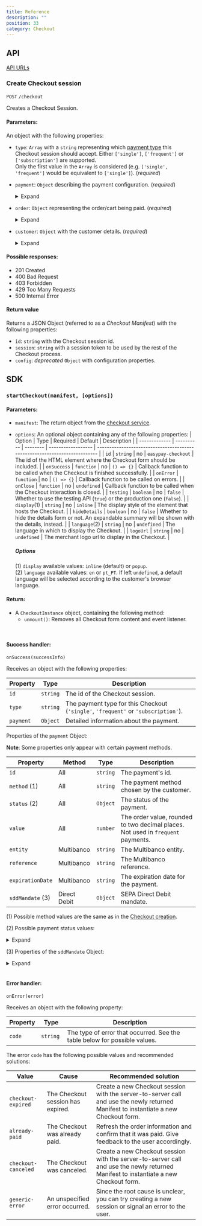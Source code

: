 ```yaml
---
title: Reference
description: ""
position: 33
category: Checkout
---
```


## API

[API URLs](/api/overview#urls)

### Create Checkout session

`POST` `/checkout`

Creates a Checkout Session. 

#### Parameters:

An object with the following properties:

<div class="ep-protocol-list">

- `type`: `Array` with a `string` representing which [payment type](/concepts/payment-types) this Checkout session should accept. Either `['single']`, `['frequent']` or `['subscription']` are supported.  
  Only the first value in the `Array` is considered (e.g. `['single', 'frequent']` would be equivalent to `['single']`). (*required*)
- `payment`: `Object` describing the payment configuration. (*required*)
  <details><summary>Expand</summary>

  - `methods`: `Array` of `string`s with the payment methods accepted in this Checkout session. (*required*)

    The available methods are:
      - `'cc'` (Credit Card)
      - `'mbw'` (MB WAY; *only available for **single** or **frequent** payments*)
      - `'mb'` (Multibanco; *only available for **single** or **frequent** payments*)
      - `'dd'` (Direct Debit)
      - `'vi'` (Virtual IBAN; *only available for **single** payments*)
      - `'uf'` (Universo Flex; *only available for **single** payments*)
      - `'sc'` (Santander Consumer; *only available for **single** payments*)
  - `type`: `string` indicating the type of payment for Credit Card and MB WAY operations. Either `'sale'` (*default*) or `'authorisation'`.
  - `capture`: `Object`, *required* if the payment `type` is sale.
    <details><summary>Expand</summary>
    
    - `transaction_key`: `string` (<= 50 characters) with the internal key used to identify this transaction in the merchant's database.
    - `capture_date`: `string` in the format `'Y-m-d'` with the capture date.
    - `account`: `Object` for multi-account clients.
      - `id`: `string` with the uuid of the account.
    - `splits`: `Array` of `Object`s used in split payments. Each `Object` has the following properties:
      - `split_key`: `string` (<= 50 characters) with the merchant's internal key for identifying the split.
      - `split_descriptive`: `string` (<= 255 characters) with the description of the split.
      - `value`: `number` the split funds, rounded to 2 decimals. (*required*)
      - `account`: `Object`, the account owner of the split:
        - `id`: `string` with the uuid of the account.
      - `margin_value`: `number` the margin funds, rounded to 2 decimals.
      - `margin_account`: `Object` with the account used for the margin:
        - `id`: `string` with the uuid of the account.
    - `descriptive`: `string` (<= 255 characters) with the description of the capture. Will be displayed in the bank statement or in the MB WAY application. (*required*)
    </details>
  - `expiration_time`: `string` in the format `'Y-m-d H:i'` with the last possible time to make the payment. Applicable in Multibanco payments.  
    **Note**: If the expiration time is less than the default checkout session expiration (which is 30 minutes), the user won't be able to interact with the Checkout after that time.
  - `currency`: `string` with the currency. Available currencies are `'EUR'` (*default*) and `'BRL'`.
  - `key`: `string` (<= 50 characters) with the merchant's key for identifying the payment.
  <br>

  Additional options for ***frequent*** payments:
  - `max_value`: `number` the maximum total value of funds to be transferred.
  - `min_value`: `number` the minimum total value of funds to be transferred.
  - `unlimited_payments`: `boolean` (*default* `true`) unlimited transactions. Uses `max_value` and `min_value` as limits per transaction instead.
  <br>
  
  Additional options for ***subscriptions***:
  - `frequency`: `string` one of `'1D'`, `'1W'`, `'2W'`, `'1M'`, `'2M'`, `'3M'`, `'4M'`, `'6M'`, `'1Y'`, `'2Y'`, `'3Y'`. (*required*)
  - `max_captures`: `number` of payments (*required* when no `expiration_time` is set).
  - `start_time`: `string` in the format `'Y-m-d H:i'`, defining the start of billing cycles. (*required*)
  - `capture_now`: `boolean` (default `false`) Whether to schedule an immediate capture and schedule the second one for `start_time`.
  - `retries`: `number` (default `0`) Number of retries in each payment cycle.
  - `failover`: `boolean` (default `false`) After all retries failed, the payment cycle can have another try with another `single` method.
  </details>
- `order`: `Object` representing the order/cart being paid. (*required*)
  <details><summary>Expand</summary>
  
  - `items`: `Array` of `Object`s with the following properties:
    - `key`: `string` with the merchant's key to identify the item.
    - `description`: `string` with a description of the item.
    - `quantity`: `number` of this item being paid.
    - `value`: `number`, the price being paid for the specific item(s), rounded to 2 decimals.
  - `key`: `string` with the merchant's key to identify the order.
  - `value`: `number`, the price being paid for the entire order, rounded to 2 decimals. (*required*)
  </details>
- `customer`: `Object` with the customer details. (*required*)
  <details><summary>Expand</summary>

  - `id`: `string` with the uuid of a previously created customer.
  - `name`: `string` (<= 255 characters) with the customer's name. (*required*)
  - `email`: `string` (<= 70 characters) with the customer's email. (*required*)
  - `phone`: `string` (<= 15 characters) with the customer's phone number. (*required*)
  - `phone_indicative`: `string` (<= 5 characters) with the phone country code.
  - `fiscal_number`: `string` (<= 20 characters) with the customer's fiscal number (prefixed by the country code, e.g. `PT123456789`)
  - `key`: `string` (<= 255 characters) with the merchant's key to identify the customer.
  </details>

</div>

#### Possible responses:

- 201 Created
- 400 Bad Request
- 403 Forbidden
- 429 Too Many Requests
- 500 Internal Error

#### Return value

Returns a JSON Object (referred to as a *Checkout Manifest*) with the following properties:

<div class="ep-protocol-list">

- `id`: `string` with the Checkout session id.
- `session`: `string` with a session token to be used by the rest of the Checkout process.
- `config`: *deprecated* `Object` with configuration properties.

</div>

## SDK

### `startCheckout(manifest, [options])`

#### Parameters:

- `manifest`: The return object from the [checkout service](#create-checkout-session).
- `options`: An optional object containing any of the following properties:
  | Option        | Type       | Required | Default            | Description                                                                |
  | ------------- | ---------- | -------- | ------------------ | -------------------------------------------------------------------------- |
  | `id`          | `string`   | no       | `easypay-checkout` | The id of the HTML element where the Checkout form should be included.     |
  | `onSuccess`   | `function` | no       | `() => {}`         | Callback function to be called when the Checkout is finished successfully. |
  | `onError`     | `function` | no       | `() => {}`         | Callback function to be called on errors.                                  |
  | `onClose`     | `function` | no       | `undefined`        | Callback function to be called when the Checkout interaction is closed.    |
  | `testing`     | `boolean`  | no       | `false`            | Whether to use the testing API (`true`) or the production one (`false`).   |
  | `display`(1)  | `string`   | no       | `inline`           | The display style of the element that hosts the Checkout.                  |
  | `hideDetails` | `boolean`  | no       | `false`            | Whether to hide the details form or not. An expandable summary will be shown with the details, instead. |
  | `language`(2) | `string`   | no       | `undefined`        | The language in which to display the Checkout.                             |
  | `logoUrl`     | `string`   | no       | `undefined`        | The merchant logo url to display in the Checkout.                          |

  ##### Options

  (1) `display` available values: `inline` (default) or `popup`.  
  (2) `language` available values: `en` or `pt_PT`. If left `undefined`, a default language will be selected according to the customer's browser language.

#### Return:

- A `CheckoutInstance` object, containing the following method:
  - `unmount()`: Removes all Checkout form content and event listener.

<br>

#### Success handler:

`onSuccess(successInfo)`

Receives an object with the following properties:

| Property  | Type      | Description                                                                        |
| --------- | --------- | ---------------------------------------------------------------------------------- |
| `id`      | `string`  | The id of the Checkout session.                                                    |
| `type`    | `string`  | The payment type for this Checkout (`'single'`, `'frequent'` or `'subscription'`). |
| `payment` | `Object`  | Detailed information about the payment.                                            |

Properties of the `payment` Object:

**Note**: Some properties only appear with certain payment methods.

| Property         | Method       | Type      | Description                                                                      |
| ---------------- | ------------ | --------- | -------------------------------------------------------------------------------- |
| `id`             | All          | `string`  | The payment's id.                                                                |
| `method` (1)     | All          | `string`  | The payment method chosen by the customer.                                       |
| `status` (2)     | All          | `Object`  | The status of the payment.                                                       |
| `value`          | All          | `number`  | The order value, rounded to two decimal places. Not used in `frequent` payments. |
| `entity`         | Multibanco   | `string`  | The Multibanco entity.                                                           |
| `reference`      | Multibanco   | `string`  | The Multibanco reference.                                                        |
| `expirationDate` | Multibanco   | `string`  | The expiration date for the payment.                                             |
| `sddMandate` (3) | Direct Debit | `Object`  | SEPA Direct Debit mandate.                                                       |

(1) Possible method values are the same as in the [Checkout creation](/checkout/reference#create-checkout-session).

(2) Possible payment status values:
<details><summary>Expand</summary>

- `'authorised'`
- `'deleted'`
- `'enrolled'`
- `'error'`
- `'failed'`
- `'paid'`
- `'pending'`
- `'success'`
- `'tokenized'` (To be used later in `frequent` payments.)
- `'voided'`
</details>

(3) Properties of the `sddMandate` Object:
<details><summary>Expand</summary>

| Property        | Type     | Description                                                           |
| --------------- | -------- | --------------------------------------------------------------------- |
| `accountHolder` | `string` | Name of the account holder.                                           |
| `billingEntity` | `string` | The billing entity for the payments.                                  |
| `countryCode`   | `string` | Country code of the bank account.                                     |
| `email`         | `string` | The customer's e-mail address.                                        |
| `iban`          | `string` | The IBAN.                                                             |
| `id`            | `string` | The mandate's id.                                                     |
| `maxNumDebits`  | `string` | The maximum number of debits allowed for this Direct Debit.           |
| `name`          | `string` | The customer's name. May be different from the account holder's name. |
| `phone`         | `string` | The customer's phone number.                                          |
| `referenceAdc`  | `string` | The authorization reference.                                          |

</details>

<br>

#### Error handler:

`onError(error)`

Receives an object with the following property:

| Property | Type      | Description                                                               |
| -------- | --------- | ------------------------------------------------------------------------- |
| `code`   | `string ` | The type of error that occurred. See the table below for possible values. |

The error `code` has the following possible values and recommended solutions:

| Value              | Cause                             | Recommended solution                                                                                                                 |
| ------------------ | --------------------------------- | ------------------------------------------------------------------------------------------------------------------------------------ |
| `checkout-expired` | The Checkout session has expired. | Create a new Checkout session with the server-to-server call and use the newly returned Manifest to instantiate a new Checkout form. |
| `already-paid`     | The Checkout was already paid.    | Refresh the order information and confirm that it was paid. Give feedback to the user accordingly.                                   |
| `checkout-canceled`     | The Checkout was canceled.    | Create a new Checkout session with the server-to-server call and use the newly returned Manifest to instantiate a new Checkout form.                                   |
| `generic-error`    | An unspecified error occurred.    | Since the root cause is unclear, you can try creating a new session or signal an error to the user.                                  |
